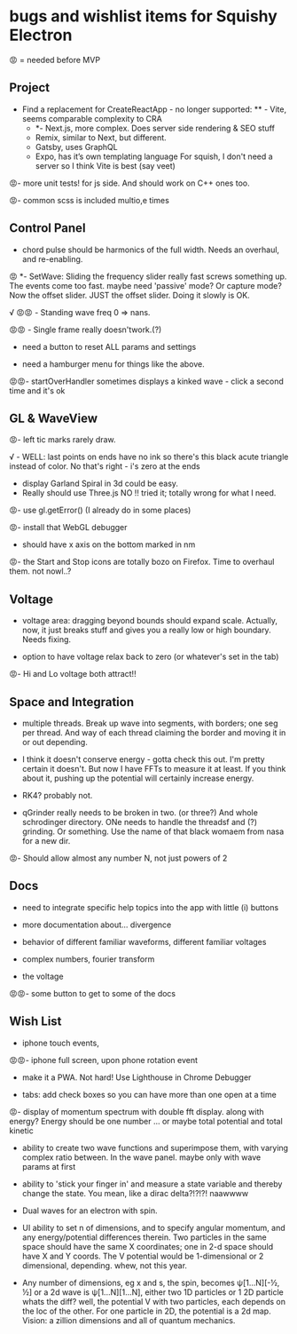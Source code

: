 #  bugs and wishlist items for Squishy Electron

😡 = needed before MVP

## Project

- Find a replacement for CreateReactApp - no longer supported:
	** - Vite, seems comparable complexity to CRA
	* *- Next.js, more complex.  Does server side rendering & SEO stuff
	- Remix, similar to Next, but different.
	- Gatsby, uses GraphQL
	- Expo, has it’s own templating language
	For squish, I don't need a server so I think Vite is best (say veet)

😡- more unit tests!  for js side.  And should work on C++ ones too.

😡- common scss is included multio,e times

## Control Panel

- chord pulse should be harmonics of the full width.  Needs an overhaul, and re-enabling.

😡 *- SetWave: Sliding the frequency slider really fast screws something up.  The
events come  too fast.  maybe need 'passive' mode?  Or capture mode?
Now the offset slider.  JUST the offset slider.  Doing it slowly is OK.

√ 😡😡 - Standing wave freq 0 => nans.

😡😡 - Single frame really doesn'twork.(?)

- need a button to reset ALL params and settings

- need a hamburger menu for things like the above.

😡😡- startOverHandler sometimes displays a kinked wave - click a second time and it's ok

## GL & WaveView

😡- left tic marks rarely draw.

√ - WELL: last points on ends have no ink so there's this black acute triangle instead of color.  No that's right - i's zero at the ends

- display Garland Spiral in 3d could be easy.
- Really should use Three.js    NO  !! tried it; totally wrong for what I need.

😡- use gl.getError() (I already do in some places)

😡- install that WebGL debugger

- should have x axis on the bottom marked in nm

😡- the Start and Stop icons are totally bozo on Firefox.  Time to overhaul them.
not nowl..?


## Voltage

- voltage area: dragging beyond bounds should expand scale.  Actually,
now, it just breaks stuff and gives you a really low or high boundary.
Needs fixing.

- option to have voltage relax back to zero (or whatever's set in the
tab)

😡- Hi and Lo voltage both attract!!

## Space and Integration

- multiple threads.  Break up wave into segments, with borders; one seg
per thread. And way of each thread claiming the border and moving it in
or out depending.


- I think it doesn't conserve energy - gotta check this out.  I'm pretty
certain it doesn't. But now I have FFTs to measure it at least.  If you think about it, pushing up the potential will certainly increase energy.

- RK4?  probably not.

- qGrinder really needs to be broken in two.  (or three?)  And whole schrodinger directory.  ONe needs to handle the threadsf and (?) grinding.  Or something.  Use the name of that black womaem from nasa for a new dir.

😡- Should allow almost any number N, not just powers of 2


## Docs

- need to integrate specific help topics into the app with little (i) buttons

- more documentation about... divergence

- behavior of different familiar waveforms, different familiar voltages

- complex numbers, fourier transform

- the voltage

😡😡- some button to get to some of the docs


## Wish List

- iphone touch events,

😡😡- iphone full screen, upon phone rotation event

- make it a PWA.  Not hard!
	Use Lighthouse in Chrome Debugger


- tabs: add check boxes so you can have more than one open at a time

😡- display of momentum spectrum with double fft display.  along with
energy?  Energy should be one number ... or maybe total potential and
total kinetic


- ability to create two wave functions and superimpose them, with varying complex ratio between.
	In the wave panel.  maybe only with wave params at first

- ability to 'stick your finger in' and measure a state variable and thereby change the state.  You mean, like a dirac delta?!?!?!  naawwww

- Dual waves for an electron with spin.

- UI ability to set n of dimensions, and to specify angular momentum, and any
	energy/potential differences therein.  Two particles in the same space should
	have the same X coordinates; one in 2-d space should have X  and Y coords.  The
	V potential would be 1-dimensional or 2 dimensional, depending.  whew, not this year.

- Any number of dimensions, eg x and s, the spin, becomes ψ[1...N][-½,
½] or a 2d wave is ψ[1...N][1...N], either two 1D particles or 1 2D
particle whats the diff?  well, the potential V with two particles, each
depends on the loc of the other. For one particle in 2D, the potential
is a 2d map.  Vision: a zillion dimensions and all of quantum mechanics.



